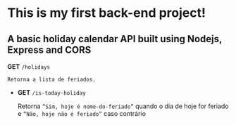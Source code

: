 # This is my first back-end project! 
##  A basic holiday calendar API built using Nodejs, Express and CORS
 **GET** `/holidays`
    
    Retorna a lista de feriados.
    
- **GET** `/is-today-holiday`
    
    Retorna `“Sim, hoje é nome-do-feriado”` quando o dia de hoje for feriado e `“Não, hoje não é feriado”` caso contrário
